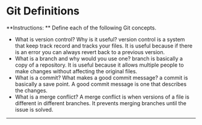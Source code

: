 # Git Definitions

**Instructions: ** Define each of the following Git concepts.

* What is version control?  Why is it useful?
version control is a system that keep track record and tracks your files. It is useful because if there is an error you can always revert back to a previous version.
* What is a branch and why would you use one?
	branch is basically a copy of a repository. It is useful because it allows multiple people to make changes without affecting the original files. 
* What is a commit? What makes a good commit message?
a commit is basically a save point. A good commit message is one that describes the changes. 
* What is a merge conflict?
A merge conflict is when versions of a file is different in different branches. It prevents merging branches until the issue is solved.
*****************